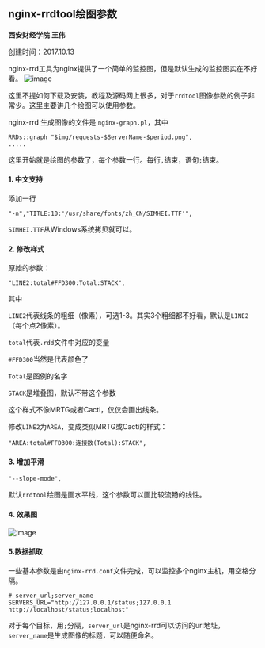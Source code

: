 ## nginx-rrdtool绘图参数

**西安财经学院 王伟**

创建时间：2017.10.13

nginx-rrd工具为nginx提供了一个简单的监控图，但是默认生成的监控图实在不好看。
![image](https://raw.githubusercontent.com/webwei73/ITTS/master/app/nginx/upload/nginx-rrd-old.png)

这里不提如何下载及安装，教程及源码网上很多，对于`rrdtool`图像参数的例子非常少。这里主要讲几个绘图可以使用参数。

nginx-rrd 生成图像的文件是 `nginx-graph.pl`，其中
````
RRDs::graph "$img/requests-$ServerName-$period.png",
.....
````
这里开始就是绘图的参数了，每个参数一行。每行`,`结束，语句`;`结束。

#### 1. 中文支持

添加一行

```
"-n","TITLE:10:'/usr/share/fonts/zh_CN/SIMHEI.TTF'",
```
`SIMHEI.TTF`从Windows系统拷贝就可以。
#### 2. 修改样式

原始的参数：

```
"LINE2:total#FFD300:Total:STACK",
```
其中

`LINE2`代表线条的粗细（像素），可选1-3。其实3个粗细都不好看，默认是`LINE2`（每个点2像素）。

`total`代表`.rdd`文件中对应的变量

`#FFD300`当然是代表颜色了

`Total`是图例的名字

`STACK`是堆叠图，默认不带这个参数

这个样式不像MRTG或者Cacti，仅仅会画出线条。

修改`LINE2`为`AREA`，变成类似MRTG或Cacti的样式：

```
"AREA:total#FFD300:连接数(Total):STACK",
```
#### 3. 增加平滑

```
"--slope-mode",
```
默认`rrdtool`绘图是画水平线，这个参数可以画比较流畅的线性。

#### 4. 效果图

![image](https://raw.githubusercontent.com/webwei73/ITTS/master/app/nginx/upload/nginx-rrd.png)

#### 5.数据抓取

一些基本参数是由`nginx-rrd.conf`文件完成，可以监控多个nginx主机，用空格分隔。

```
# server_url;server_name
SERVERS_URL="http://127.0.0.1/status;127.0.0.1 http://localhost/status;localhost"
```
对于每个目标，用`;`分隔，`server_url`是nginx-rrd可以访问的url地址，`server_name`是生成图像的标题，可以随便命名。

